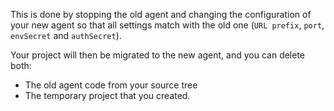 This is done by stopping the old agent and changing the configuration of your new agent so that all settings match with the old one (`URL prefix`, `port`, `envSecret` and `authSecret`).

Your project will then be migrated to the new agent, and you can delete both:

- The old agent code from your source tree
- The temporary project that you created.
